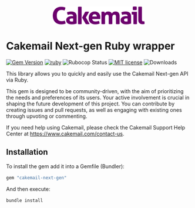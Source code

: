 <p align="center">
  <img src="images/logo.png" alt="Cakemail Next-gen" />
</p>

# Cakemail Next-gen Ruby wrapper

<span>[![Gem Version](https://img.shields.io/gem/v/cakemail-next-gen.svg?label=cakemail-next-gen&colorA=D30001&colorB=DF3B3C)](https://rubygems.org/gems/cakemail-next-gen)</span> <span>
[![ruby](https://img.shields.io/badge/ruby-2.6+%20*-ruby.svg?colorA=D30001&colorB=DF3B3C)](https://github.com/andrewdsilva/cakemail-ruby)</span> <span>
![Rubocop Status](https://img.shields.io/badge/rubocop-passing-rubocop.svg?colorA=1f7a1f&colorB=2aa22a)</span> <span>
[![MIT license](https://img.shields.io/badge/license-MIT-mit.svg?colorA=1f7a1f&colorB=2aa22a)](http://opensource.org/licenses/MIT)</span> <span>
![Downloads](https://img.shields.io/gem/dt/cakemail-next-gen.svg?colorA=004d99&colorB=0073e6)</span>

This library allows you to quickly and easily use the Cakemail Next-gen API via Ruby.

This gem is designed to be community-driven, with the aim of prioritizing the needs and preferences of its users. Your active involvement is crucial in shaping the future development of this project. You can contribute by creating issues and pull requests, as well as engaging with existing ones through upvoting or commenting.

If you need help using Cakemail, please check the Cakemail Support Help Center at https://www.cakemail.com/contact-us.

## Installation

To install the gem add it into a Gemfile (Bundler):

```ruby
gem "cakemail-next-gen"
```

And then execute:

```
bundle install
```
